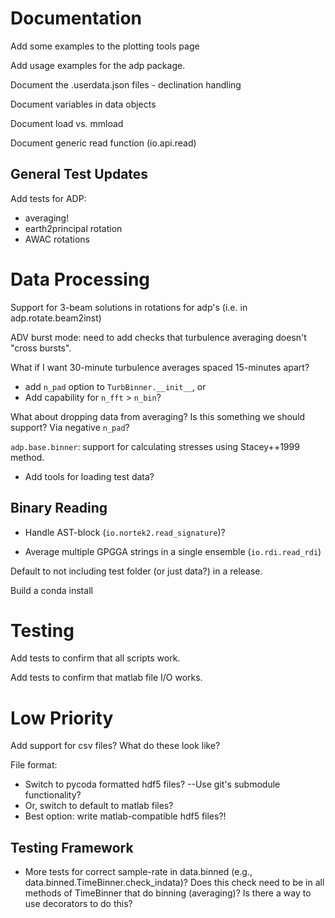Documentation
====

Add some examples to the plotting tools page

Add usage examples for the adp package.

Document the .userdata.json files
    - declination handling

Document variables in data objects

Document load vs. mmload

Document generic read function (io.api.read)

General Test Updates
-------

Add tests for ADP:

- averaging!
- earth2principal rotation
- AWAC rotations

Data Processing
========

Support for 3-beam solutions in rotations for adp's (i.e. in adp.rotate.beam2inst)

ADV burst mode: need to add checks that turbulence averaging doesn't "cross bursts".

What if I want 30-minute turbulence averages spaced 15-minutes apart?
  - add `n_pad` option to `TurbBinner.__init__`, or
  - Add capability for `n_fft` > `n_bin`?

What about dropping data from averaging? Is this something we should support? Via negative `n_pad`?

``adp.base.binner``: support for calculating stresses using Stacey++1999 method.

- Add tools for loading test data?

Binary Reading
---------------

- Handle AST-block (`io.nortek2.read_signature`)?

- Average multiple GPGGA strings in a single ensemble (`io.rdi.read_rdi`)

Default to not including test folder (or just data?) in a release.

Build a conda install

Testing
======

Add tests to confirm that all scripts work.

Add tests to confirm that matlab file I/O works.

Low Priority
======
Add support for csv files? What do these look like?

File format:
- Switch to pycoda formatted hdf5 files? --Use git's submodule functionality?
- Or, switch to default to matlab files?
- Best option: write matlab-compatible hdf5 files?!


Testing Framework
--------

- More tests for correct sample-rate in data.binned (e.g., data.binned.TimeBinner.check_indata)? Does this check need to be in all methods of TimeBinner that do binning (averaging)? Is there a way to use decorators to do this?

